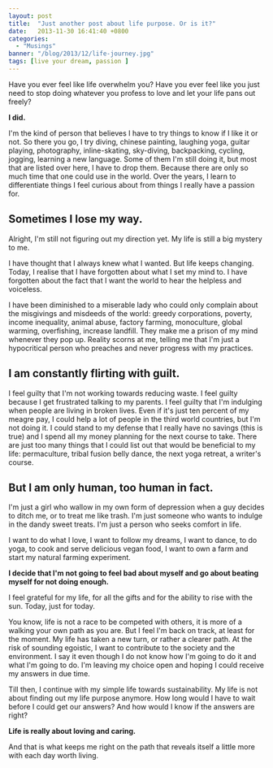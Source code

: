 ```yaml
---
layout: post
title:  "Just another post about life purpose. Or is it?"
date:   2013-11-30 16:41:40 +0800
categories:
  - "Musings"
banner: "/blog/2013/12/life-journey.jpg"
tags: [live your dream, passion ]
---
```


Have you ever feel like life overwhelm you? Have you ever feel like you just need to stop doing whatever you profess to love and let your life pans out freely?

**I did.**

I'm the kind of person that believes I have to try things to know if I like it or not. So there you go, I try diving, chinese painting, laughing yoga, guitar playing, photography, inline-skating, sky-diving, backpacking, cycling, jogging, learning a new language. Some of them I'm still doing it, but most that are listed over here, I have to drop them. Because there are only so much time that one could use in the world. Over the years, I learn to differentiate things I feel curious about from things I really have a passion for.

## Sometimes I lose my way.
Alright, I'm still not figuring out my direction yet. My life is still a big mystery to me.

I have thought that I always knew what I wanted. But life keeps changing. Today, I realise that I have forgotten about what I set my mind to. I have forgotten about the fact that I want the world to hear the helpless and voiceless.

I have been diminished to a miserable lady who could only complain about the misgivings and misdeeds of the world: greedy corporations, poverty, income inequality, animal abuse, factory farming, monoculture, global warming, overfishing, increase landfill. They make me a prison of my mind whenever they pop up. Reality scorns at me, telling me that I'm just a hypocritical person who preaches and never progress with my practices.

## I am constantly flirting with guilt.
I feel guilty that I'm not working towards reducing waste. I feel guilty because I get frustrated talking to my parents. I feel guilty that I'm indulging when people are living in broken lives. Even if it's just ten percent of my meagre pay, I could help a lot of people in the third world countries, but I'm not doing it. I could stand to my defense that I really have no savings (this is true) and I spend all my money planning for the next course to take. There are just too many things that I could list out that would be beneficial to my life: permaculture, tribal fusion belly dance, the next yoga retreat, a writer's course.

## But I am only human, too human in fact.
I'm just a girl who wallow in my own form of depression when a guy decides to ditch me, or to treat me like trash. I'm just someone who wants to indulge in the dandy sweet treats. I'm just a person who seeks comfort in life.

I want to do what I love, I want to follow my dreams, I want to dance, to do yoga, to cook and serve delicious vegan food, I want to own a farm and start my natural farming experiment.

**I decide that I'm not going to feel bad about myself and go about beating myself for not doing enough.**

I feel grateful for my life, for all the gifts and for the ability to rise with the sun. Today, just for today.

You know, life is not a race to be competed with others, it is more of a walking your own path as you are. But I feel I'm back on track, at least for the moment. My life has taken a new turn, or rather a clearer path. At the risk of sounding egoistic, I want to contribute to the society and the environment. I say it even though I do not know how I'm going to do it and what I'm going to do. I'm leaving my choice open and hoping I could receive my answers in due time.

Till then, I continue with my simple life towards sustainability. My life is not about finding out my life purpose anymore. How long would I have to wait before I could get our answers? And how would I know if the answers are right?

**Life is really about loving and caring.**

And that is what keeps me right on the path that reveals itself a little more with each day worth living.
